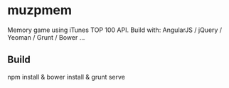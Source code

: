 # muzpmem

Memory game using iTunes TOP 100 API.
Build with: AngularJS / jQuery / Yeoman / Grunt / Bower ...

## Build
npm install & bower install & grunt serve



